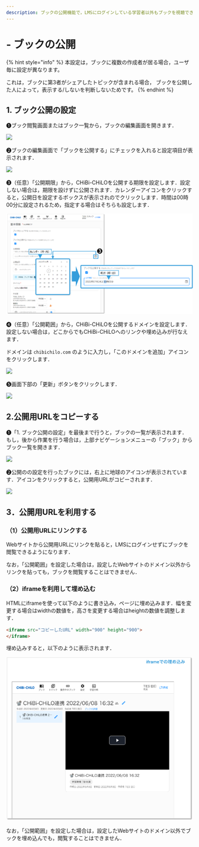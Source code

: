 ```yaml
---
description: ブックの公開機能で，LMSにログインしている学習者以外もブックを視聴できるようになります．
---
```


# - ブックの公開

{% hint style="info" %}
本設定は，ブックに複数の作成者が居る場合，ユーザ毎に設定が異なります。

これは，ブックに第3者がシェアしたトピックが含まれる場合， ブックを公開した人によって，表示する/しないを判断しないためです。
{% endhint %}

## 1. ブック公開の設定

❶ブック閲覧画面またはブック一覧から，ブックの編集画面を開きます．

![](../.gitbook/assets/book-release\_01.png)

❷ブックの編集画面で「ブックを公開する」にチェックを入れると設定項目が表示されます．

![](../.gitbook/assets/book-release\_02.png)

❸（任意）「公開期限」から，CHiBi-CHiLOを公開する期限を設定します．設定しない場合は，期限を設けずに公開されます．カレンダーアイコンをクリックすると，公開日を設定するボックスが表示されのでクリックします．時間は00時00分に設定されるため，指定する場合はそちらも設定します．

![](<../.gitbook/assets/image (485).png>)

❹（任意）「公開範囲」から，CHiBi-CHiLOを公開するドメインを設定します．設定しない場合は，どこからでもCHiBi-CHiLOへのリンクや埋め込みが行なえます．

ドメインは `chibichilo.com` のように入力し，「このドメインを追加」アイコンをクリックします．

![](../.gitbook/assets/book-release\_04.png)

❺画面下部の「更新」ボタンをクリックします．

![](../.gitbook/assets/book-release\_05.png)

## 2.公開用URLをコピーする

❶「1. ブック公開の設定」を最後まで行うと，ブックの一覧が表示されます． もし，後から作業を行う場合は，上部ナビゲーションメニューの「ブック」からブック一覧を開きます．

![](../.gitbook/assets/book-release\_06.png)

❷公開のの設定を行ったブックには，右上に地球のアイコンが表示されています．アイコンをクリックすると，公開用URLがコピーされます．

![](../.gitbook/assets/book-release\_07.png)

## 3．公開用URLを利用する

### （1）公開用URLにリンクする

Webサイトから公開用URLにリンクを貼ると，LMSにログインせずにブックを閲覧できるようになります．

なお，「公開範囲」を設定した場合は，設定したWebサイトのドメイン以外からリンクを貼っても，ブックを閲覧することはできません．

### （2）iframeを利用して埋め込む

HTMLにiframeを使って以下のように書き込み，ページに埋め込みます．幅を変更する場合はwidthの数値を，高さを変更する場合はheightの数値を調整します．

```html
<iframe src="コピーしたURL" width="900" height="900">
</iframe>
```

埋め込みすると，以下のように表示されます．

![](<../.gitbook/assets/image (475).png>)

なお，「公開範囲」を設定した場合は，設定したWebサイトのドメイン以外でブックを埋め込んでも，閲覧することはできません．

